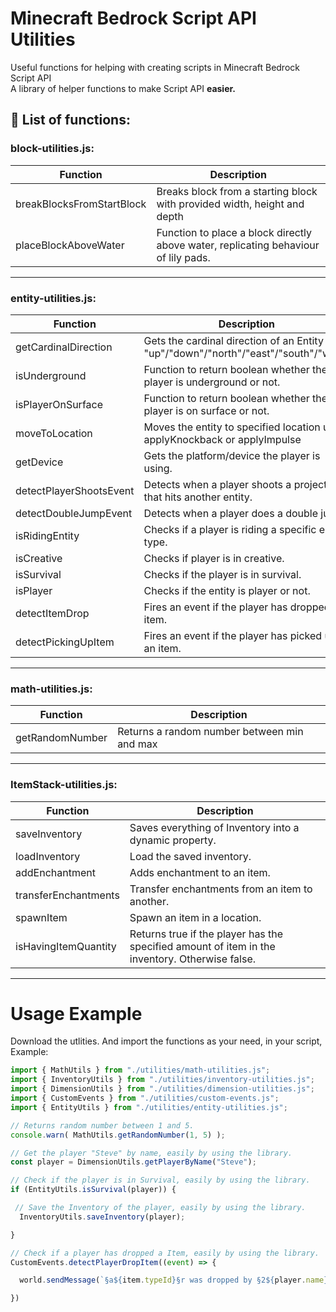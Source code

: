 # Minecraft Bedrock Script API Utilities
Useful functions for helping with creating scripts in Minecraft Bedrock Script API  
A library of helper functions to make Script API **easier.**
## 📁 List of functions:

### block-utilities.js:
| Function | Description |
|----------|-------------|
| breakBlocksFromStartBlock | Breaks block from a starting block with provided width, height and depth |
| placeBlockAboveWater | Function to place a block directly above water, replicating behaviour of lily pads. |

---

### entity-utilities.js:
| Function | Description |
|----------|-------------|
| getCardinalDirection | Gets the cardinal direction of an Entity - "up"/"down"/"north"/"east"/"south"/"west" |
| isUnderground | Function to return boolean whether the player is underground or not. |
| isPlayerOnSurface | Function to return boolean whether the player is on surface or not. |
| moveToLocation | Moves the entity to specified location using applyKnockback or applyImpulse |
| getDevice | Gets the platform/device the player is using. |
| detectPlayerShootsEvent | Detects when a player shoots a projectile that hits another entity. |
| detectDoubleJumpEvent | Detects when a player does a double jump. |
| isRidingEntity | Checks if a player is riding a specific entity type. |
| isCreative | Checks if player is in creative. |
| isSurvival | Checks if the player is in survival. |
| isPlayer | Checks if the entity is player or not. |
| detectItemDrop | Fires an event if the player has dropped an item. |
| detectPickingUpItem | Fires an event if the player has picked up an item. |

---

### math-utilities.js:
| Function | Description |
|----------|-------------|
| getRandomNumber | Returns a random number between min and max |

---

### ItemStack-utilities.js:
| Function | Description |
|----------|-------------|
| saveInventory | Saves everything of Inventory into a dynamic property. |
| loadInventory | Load the saved inventory. |
| addEnchantment | Adds enchantment to an item. |
| transferEnchantments | Transfer enchantments from an item to another. |
| spawnItem | Spawn an item in a location. |
| isHavingItemQuantity | Returns true if the player has the specified amount of item in the inventory. Otherwise false. |

---

# Usage Example
Download the utlities.
And import the functions as your need, in your script, Example:
```js
import { MathUtils } from "./utilities/math-utilities.js";
import { InventoryUtils } from "./utilities/inventory-utilities.js";
import { DimensionUtils } from "./utilities/dimension-utilities.js";
import { CustomEvents } from "./utilities/custom-events.js";
import { EntityUtils } from "./utilities/entity-utilities.js";

// Returns random number between 1 and 5.
console.warn( MathUtils.getRandomNumber(1, 5) );

// Get the player "Steve" by name, easily by using the library.
const player = DimensionUtils.getPlayerByName("Steve");

// Check if the player is in Survival, easily by using the library.
if (EntityUtils.isSurvival(player)) {

 // Save the Inventory of the player, easily by using the library.
  InventoryUtils.saveInventory(player);

}

// Check if a player has dropped a Item, easily by using the library.
CustomEvents.detectPlayerDropItem((event) => {

  world.sendMessage(`§a${item.typeId}§r was dropped by §2${player.name}§r!`);

})
```
